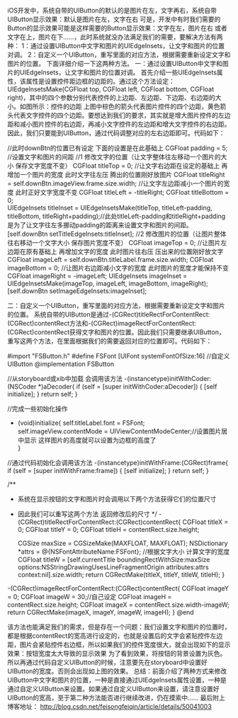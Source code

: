 iOS开发中，系统自带的UIButton的默认的是图片在左，文字再右，系统自带UIButton显示效果：默认是图片在左，文字在右 
可是，开发中有时我们需要的Button的显示效果可能是这样需要的Button显示效果：文字在左，图片在右 
或者文字在上，图片在下……，此时系统就没办法满足我们的需要，要解决方法有两种： 
1：通过设置UIButton中文字和图片的UIEdgeInsets，让文字和图片的位置对调。 
2：自定义一个UIButton，重写里面的对应方法，根据需要重新设定文字和图片的位置。 
下面详细介绍一下这两种方法。 
一：通过设置UIButton中文字和图片的UIEdgeInsets，让文字和图片的位置对调。 
首先介绍一些UIEdgeInsets属性，该属性是设置控件距边框的边距的。通过这个方法设定： UIEdgeInsetsMake(CGFloat top, CGFloat left, CGFloat bottom, CGFloat right)，其中的四个参数分别代表控件的上边距、左边距、下边距、右边距的大小。如图所示：控件的边距 
上图中棕色的箭头代表图片控件的四个边距，黄色箭头代表文字控件的四个边距。要想达到我们的要求，其实就是增大图片控件的左边距和减小图片控件的右边距，再减小文字控件的左边距和增大文字控件的右边距。因此，我们只要能到UIButton，通过代码调整对应的左右边距即可。代码如下：

//此时downBtn的位置已有设定 下面的设置是在此基础上
    CGFloat padding = 5; //设置文字和图片的间距
    //1 修改文字的位置（让文字整体往左移动一个图片的大小 保存文字宽度不变）
    CGFloat titleTop = 0;
    //让文字右边距在设定的基础上 再增加一个图片的宽度 此时文字往左压 腾出的位置刚好放图片
    CGFloat titleRight = self.downBtn.imageView.frame.size.width;
    //让文字左边距减小一个图片的宽度 此时正好文字宽度不变
    CGFloat titleLeft = -titleRight;
    CGFloat titleBottom = 0;  
    UIEdgeInsets titleInset = UIEdgeInsetsMake(titleTop, titleLeft-padding, titleBottom, titleRight+padding);//此处titleLeft-padding和titleRight+padding是为了让文字往左多挪动padding的距离来设置文字和图片的间距。
    [self.downBtn setTitleEdgeInsets:titleInset];
    //2 修改图片的位置（让图片整体往右移动一个文字大小 保存图片宽度不变）
    CGFloat imageTop = 0;
    //让图片左边距在原有基础上 再增加文字的宽度 此时图片往右压 压出来的位置刚好放文字
    CGFloat imageLeft = self.downBtn.titleLabel.frame.size.width;
    CGFloat imageBottom = 0;
    //让图片右边距减小文字的宽度 此时图片的宽度才能保持不变
    CGFloat imageRight = -imageLeft;
    UIEdgeInsets imageInset = UIEdgeInsetsMake(imageTop, imageLeft, imageBottom, imageRight);
    [self.downBtn setImageEdgeInsets:imageInset];

二：自定义一个UIButton，重写里面的对应方法，根据需要重新设定文字和图片的位置。 
系统自带的UIButton是通过-(CGRect)titleRectForContentRect:(CGRect)contentRect方法和-(CGRect)imageRectForContentRect:(CGRect)contentRect获得文字和图片的位置。因此我们只需要继承UIButton，重写这两个方法，在里面根据我们的需要返回对应的位置即可。代码如下：

#import "FSButton.h"
#define FSFont [UIFont systemFontOfSize:16]
//自定义UIButton
@implementation FSButton

//从storyboard或xib中加载 会调用该方法
-(instancetype)initWithCoder:(NSCoder *)aDecoder{
    if (self = [super initWithCoder:aDecoder]) {
        [self initialize];
    }
    return self;
}

//完成一些初始化操作
- (void)initialize{
    self.titleLabel.font = FSFont;
    self.imageView.contentMode = UIViewContentModeCenter;//设置图片居中显示 这样图片的高度就可以设置为边框的高度了   
}

//通过代码初始化会调用该方法
-(instancetype)initWithFrame:(CGRect)frame{
    if (self = [super initWithFrame:frame]) {
        [self initialize];
    }
    return self;
}

/**
 *  系统在显示按钮的文字和图片时会调用以下两个方法获得它们的位置尺寸
 *  因此我们可以重写这两个方法 返回修改后的尺寸
 */
-(CGRect)titleRectForContentRect:(CGRect)contentRect{
    CGFloat titleX = 0;
    CGFloat titleY = 0;
    CGFloat titleH = contentRect.size.height;

    CGSize maxSize = CGSizeMake(MAXFLOAT, MAXFLOAT);
    NSDictionary *attrs = @{NSFontAttributeName:FSFont};
    //根据文字大小 计算文字的宽度
    CGFloat titleW = [self.currentTitle boundingRectWithSize:maxSize options:NSStringDrawingUsesLineFragmentOrigin attributes:attrs context:nil].size.width;
    return CGRectMake(titleX, titleY, titleW, titleH);
}

-(CGRect)imageRectForContentRect:(CGRect)contentRect{
    CGFloat imageY = 0;
    CGFloat imageW = 30;//自己设定
    CGFloat imageH = contentRect.size.height;
    CGFloat imageX = contentRect.size.width-imageW;
    return CGRectMake(imageX, imageY, imageW, imageH);
}
@end

该方法也能满足我们的需求，但是存在一个问题：我们设置文字和图片的位置时，都是根据contentRect的宽高进行设定的，也就是设置后的文字会紧贴控件左边距，图片会紧贴控件右边框，所以如果我们的控件宽度很大，就会出现如下的显示效果：按钮宽度太大导致的显示效果 
为了看到效果，将按钮的背景设置为灰色。 
所以再通过代码自定义UIButton的时候，注意要先在storyboard中设置好UIButton的宽度。否则会出现如上图的效果。 
总结：前面介绍了两种方式来修改UIButton中文字和图片的位置，一种是直接通过UIEdgeInsets属性设置，一种是通过自定义UIButton来设置。如果通过自定义UIButton来设置，请注意设置好UIButton的宽高，至于第二种方法能否进行继续改进，仍在摸索中…… 
最后附上博客地址： http://blog.csdn.net/feisongfeiqin/article/details/50041003